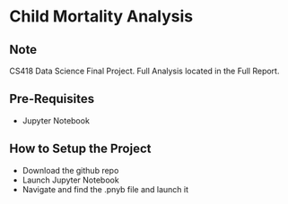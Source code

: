 # Child Mortality Analysis
## Note
CS418 Data Science Final Project. Full Analysis located in the Full Report.

## Pre-Requisites
* Jupyter Notebook

## How to Setup the Project
* Download the github repo
* Launch Jupyter Notebook
* Navigate and find the .pnyb file and launch it


